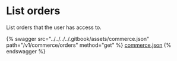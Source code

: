 # List orders

List orders that the user has access to.

{% swagger src="../../../../.gitbook/assets/commerce.json" path="/v1/commerce/orders" method="get" %}
[commerce.json](../../../../.gitbook/assets/commerce.json)
{% endswagger %}
